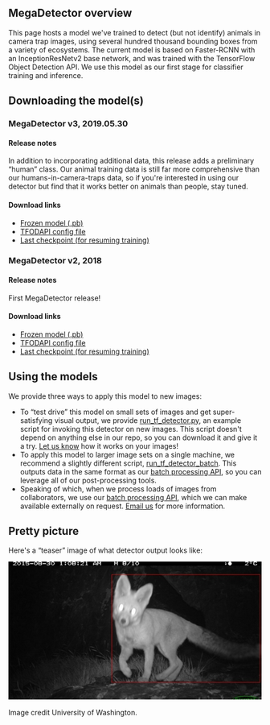 ## MegaDetector overview

This page hosts a model we've trained to detect (but not identify) animals in camera trap images, using several hundred thousand bounding boxes from a variety of ecosystems.  The current model is based on Faster-RCNN with an InceptionResNetv2 base network, and was trained with the TensorFlow Object Detection API.  We use this model as our first stage for classifier training and inference.

## Downloading the model(s)

### MegaDetector v3, 2019.05.30

#### Release notes

In addition to incorporating additional data, this release adds a preliminary &ldquo;human&rdquo; class.  Our animal training data is still far more comprehensive than our humans-in-camera-traps data, so if you're interested in using our detector but find that it works better on animals than people, stay tuned.

#### Download links

- [Frozen model (.pb)](https://lilablobssc.blob.core.windows.net/models/camera_traps/megadetector/megadetector_v3.pb)
- [TFODAPI config file](https://lilablobssc.blob.core.windows.net/models/camera_traps/megadetector/megadetector_v3.config)
- [Last checkpoint (for resuming training)](https://lilablobssc.blob.core.windows.net/models/camera_traps/megadetector/megadetector_v3_checkpoint.zip)

### MegaDetector v2, 2018

#### Release notes

First MegaDetector release!

#### Download links

- [Frozen model (.pb)](https://lilablobssc.blob.core.windows.net/models/camera_traps/megadetector/megadetector_v2.pb)
- [TFODAPI config file](https://lilablobssc.blob.core.windows.net/models/camera_traps/megadetector/megadetector_v2.config)
- [Last checkpoint (for resuming training)](https://lilablobssc.blob.core.windows.net/models/camera_traps/megadetector/megadetector_v2_checkpoint.zip)


## Using the models 

We provide three ways to apply this model to new images:

- To &ldquo;test drive&rdquo; this model on small sets of images and get super-satisfying visual output, we provide [run_tf_detector.py](https://github.com/Microsoft/CameraTraps/blob/master/detection/run_tf_detector.py), an example script for invoking this detector on new images.  This script doesn't depend on anything else in our repo, so you can download it and give it a try.  [Let us know](mailto:cameratraps@microsoft.com) how it works on your images!
- To apply this model to larger image sets on a single machine, we recommend a slightly different script, [run_tf_detector_batch](https://github.com/Microsoft/CameraTraps/blob/master/detection/run_tf_detector_batch.py).  This outputs data in the same format as our [batch processing API](https://github.com/microsoft/CameraTraps/tree/master/api/batch_processing), so you can leverage all of our post-processing tools.
- Speaking of which, when we process loads of images from collaborators, we use our [batch processing API](https://github.com/microsoft/CameraTraps/tree/master/api/batch_processing), which we can make available externally on request.  [Email us](mailto:cameratraps@microsoft.com) for more information.


## Pretty picture

Here's a &ldquo;teaser&rdquo; image of what detector output looks like:

![alt text](images/detector_example.jpg "Red bounding box on fox")

Image credit University of Washington.

